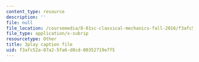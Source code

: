 ```yaml
---
content_type: resource
description: ''
file: null
file_location: /coursemedia/8-01sc-classical-mechanics-fall-2016/f3afc52a07a25fa6d8cd00352719e7f5_emrHcqEvXpw.srt
file_type: application/x-subrip
resourcetype: Other
title: 3play caption file
uid: f3afc52a-07a2-5fa6-d8cd-00352719e7f5
---
```

